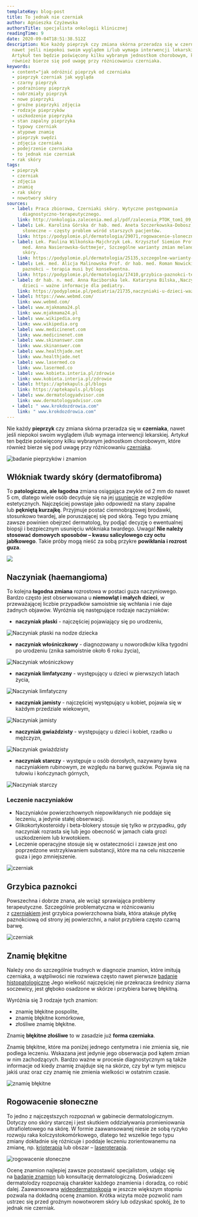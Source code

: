 ```yaml
---
templateKey: blog-post
title: To jednak nie czerniak
author: Agnieszka Czyżewska
authorsTitle: specjalista onkologii klinicznej
readingTime: 9
date: 2020-09-04T18:51:38.512Z
description: Nie każdy pieprzyk czy zmiana skórna przeradza się w czerniaka,
  nawet jeśli niepokoi swoim wyglądem i/lub wymaga interwencji lekarskiej.
  Artykuł ten będzie poświęcony kilku wybranym jednostkom chorobowym, które
  również bierze się pod uwagę przy różnicowaniu czerniaka.
keywords:
  - content="jak odróżnić pieprzyk od czerniaka
  - pieprzyk czerniak jak wygląda
  - czarny pieprzyk
  - podrażniony pieprzyk
  - nabrzmiały pieprzyk
  - nowe pieprzyki
  - groźne pieprzyki zdjęcia
  - rodzaje pieprzyków
  - uszkodzenie pieprzyka
  - stan zapalny pieprzyka
  - typowy czerniak
  - atypowe znamię
  - pieprzyk swędzi
  - zdjęcia czerniaka
  - podejrzenie czerniaka
  - to jednak nie czerniak
  - rak skóry
tags:
  - pieprzyk
  - czerniak
  - zdjęcia
  - znamię
  - rak skóry
  - nowotwory skóry
sources:
  - label: Praca zbiorowa, Czerniaki skóry. Wytyczne postępowania
      diagnostyczno-terapeutycznego.
    link: http://onkologia.zalecenia.med.pl/pdf/zalecenia_PTOK_tom1_09_Czerniaki_skory_20190517.pdf
  - label: Lek. Karolina Górska dr hab. med. Aneta Szczerkowska-Dobosz, Rogowacenie
      słoneczne – częsty problem wśród starszych pacjentów.
    link: https://podyplomie.pl/dermatologia/29071,rogowacenie-sloneczne-czesty-problem-wsrod-starszych-pacjentow
  - label: Lek. Paulina Wilkońska-Majchrzyk Lek. Krzysztof Siemion Prof. dr hab.
      med. Anna Nasierowska-Guttmejer, Szczególne warianty zmian melanocytarnych
      skóry.
    link: https://podyplomie.pl/dermatologia/25135,szczegolne-warianty-zmian-melanocytarnych-skory
  - label: Lek. med. Alicja Malinowska Prof. dr hab. med. Roman Nowicki, Grzybica
      paznokci – terapia musi być konsekwentna.
    link: https://podyplomie.pl/dermatologia/17410,grzybica-paznokci-terapia-musi-byc-konsekwentna
  - label: dr hab. n. med. Anna Raciborska lek. Katarzyna Bilska,,Naczyniaki u
      dzieci – ważne informacje dla pediatry.
    link: https://podyplomie.pl/pediatria/21735,naczyniaki-u-dzieci-wazne-informacje-dla-pediatry
  - label: https://www.webmd.com/
    link: www.webmd.com/
  - label: www.mjakmama24.pl
    link: www.mjakmama24.pl
  - label: www.wikipedia.org
    link: www.wikipedia.org
  - label: www.medicinenet.com
    link: www.medicinenet.com
  - label: www.skinanswer.com
    link: www.skinanswer.com
  - label: www.healthjade.net
    link: www.healthjade.net
  - label: www.lasermed.co
    link: www.lasermed.co
  - label: www.kobieta.interia.pl/zdrowie
    link: www.kobieta.interia.pl/zdrowie
  - label: https://aptekapuls.pl/blogs
    link: https://aptekapuls.pl/blogs
  - label: www.dermatologyadvisor.com
    link: www.dermatologyadvisor.com
  - label: " www.krokdozdrowia.com"
    link: " www.krokdozdrowia.com"
---
```

Nie każdy **pieprzyk** czy zmiana skórna przeradza się w **czerniaka**, nawet jeśli niepokoi swoim wyglądem i/lub wymaga interwencji lekarskiej. Artykuł ten będzie poświęcony kilku wybranym jednostkom chorobowym, które również bierze się pod uwagę przy różnicowaniu [czerniaka](/czerniak "Czerniak").

![badanie pieprzyków i znamion](img/to-jednak-nie-czerniak0.jpg)

## Włókniak twardy skóry (dermatofibroma)

To **patologiczna, ale łagodna** zmiana osiągająca zwykle od 2 mm do nawet 5 cm, dlatego wiele osób decyduje się na jej [usunięcie](https://twojeznamiona.pl/chirurgiczne-usuwanie-znamion "Usuwanie Znanion") ze względów estetycznych. Najczęściej powstaje jako odpowiedź na stany zapalne lub **pękniętą kurzajkę**. Przyjmuje postać ciemnobrązowej brodawki, stosunkowo twardej, ale poruszającej się pod skórą. Tego typu zmianę zawsze powinien obejrzeć dermatolog, by podjąć decyzję o ewentualnej biopsji i bezpiecznym usunięciu włókniaka twardego. Uwaga! **Nie należy stosować domowych sposobów – kwasu salicylowego czy octu jabłkowego**. Takie próby mogą nieść za sobą przykre **powikłania i rozrost guza**.

![](img/to-jednak-nie-czerniak1.jpg)

## Naczyniak (haemangioma)

To kolejna **łagodna zmiana** rozrostowa w postaci guza naczyniowego. Bardzo często jest obserwowana u **niemowląt i małych dzieci**, w przeważającej liczbie przypadków samoistnie się wchłania i nie daje żadnych objawów. Wyróżnia się następujące rodzaje naczyniaków:

* **naczyniak płaski** - najczęściej pojawiający się po urodzeniu,

![Naczyniak płaski na nodze dziecka ](img/to-jednak-nie-czerniak2.jpg "Naczyniak płaski na nodze dziecka ")

* **naczyniak włośniczkowy** - diagnozowany u noworodków kilka tygodni po urodzeniu (znika samoistnie około 6 roku życia),

![Naczyniak włośniczkowy](img/to-jednak-nie-czerniak3.jpg "Naczyniak włośniczkowy")

* **naczyniak limfatyczny** - występujący u dzieci w pierwszych latach życia,

![Naczyniak limfatyczny](img/to-jednak-nie-czerniak4.jpg "Naczyniak limfatyczny")

* **naczyniak jamisty** - najczęściej występujący u kobiet, pojawia się w każdym przedziale wiekowym,

![Naczyniak jamisty](img/to-jednak-nie-czerniak5.jpg "Naczyniak jamisty")

* **naczyniak gwiaździsty** - występujący u dzieci i kobiet, rzadko u mężczyzn,

![Naczyniak gwiaździsty](img/to-jednak-nie-czerniak6.jpg "Naczyniak gwiaździsty")

* **naczyniak starczy** - występuje u osób dorosłych, nazywany bywa naczyniakiem rubinowym, ze względu na barwę guzków. Pojawia się na tułowiu i kończynach górnych,

![Naczyniak starczy](img/to-jednak-nie-czerniak7.jpg "Naczyniak starczy")

### Leczenie naczyniaków

* Naczyniaków powierzchownych niepowikłanych nie poddaje się leczeniu, a jedynie stałej obserwacji.
* Glikokortykosteroidy i beta-blokery stosuje się tylko w przypadku, gdy naczyniak rozrasta się lub jego obecność w jamach ciała grozi uszkodzeniem lub krwotokiem.
* Leczenie operacyjne stosuje się w ostateczności i zawsze jest ono poprzedzone wstrzykiwaniem substancji, które ma na celu niszczenie guza i jego zmniejszenie.

![czerniak](img/to-jednak-nie-czerniak8.jpg "czerniak")

## Grzybica paznokci

Powszechna i dobrze znana, ale wciąż sprawiająca problemy terapeutyczne. Szczególnie problematyczna w różnicowaniu z [czerniakiem](https://twojeznamiona.pl/czerniak "Czerniak") jest grzybica powierzchowna biała, która atakuje płytkę paznokciową od strony jej powierzchni, a nalot przybiera często czarną barwę.

<More link="/czerniak/rodzaje-czerniaka/czerniak-na-dloniach-i-podeszwach-stop" text="Zobacz, jak może wyglądać czerniak na stopach" cta="Sprawdź" />

![czerniak](img/to-jednak-nie-czerniak9.jpg "czerniak")

## Znamię błękitne

Należy ono do szczególnie trudnych w diagnozie znamion, które imitują czerniaka, a wątpliwości nie rozwiewa często nawet pierwsze [badanie histopatologiczne](https://twojeznamiona.pl/chirurgiczne-usuwanie-znamion#histopatologia "Badanie histopatologiczne") Jego wielkość najczęściej nie przekracza średnicy ziarna soczewicy, jest głęboko osadzone w skórze i przybiera barwę błękitną.

Wyróżnia się 3 rodzaje tych znamion:

* znamię błękitne pospolite,
* znamię błękitne komórkowe,
* złośliwe znamię błękitne.

Znamię **błękitne złośliwe** to w zasadzie już **forma czerniaka**.

Znamię błękitne, które ma poniżej jednego centymetra i nie zmienia się, nie podlega leczeniu. Wskazana jest jedynie jego obserwacja pod kątem zmian w nim zachodzących. Bardzo ważne w procesie diagnostycznym są także informacje od kiedy znamię znajduje się na skórze, czy był w tym miejscu jakiś uraz oraz czy znamię nie zmienia wielkości w ostatnim czasie.

<More link="/blog/jak-odroznic-zwykly-pieprzyk-od-typowego-czerniaka-zdjecia" text="Zobacz, jak odróżnić pieprzyk od typowego czerniaka" cta="Sprawdź" />

![znamię błękitne](img/to-jednak-nie-czerniak10.jpg "znamię błękitne")

## Rogowacenie słoneczne

To jedno z najczęstszych rozpoznań w gabinecie dermatologicznym. Dotyczy ono skóry starczej i jest skutkiem oddziaływania promieniowania ultrafioletowego na skórę. W formie zaawansowanej niesie ze sobą ryzyko rozwoju raka kolczystokomórkowego, dlatego też wszelkie tego typu zmiany dokładnie się różnicuje i poddaje leczeniu zorientowanemu na zmianę, np. [krioterapia](/laserowe-usuwanie-znamion#kriochirurgia "Krioterapia") lub obszar – [laseroterapia](/laserowe-usuwanie-znamion#laserowe "Lasserowe usuwanie znamion").

![rogowacenie słoneczne](img/to-jednak-nie-czerniak11.jpg "rogowacenie słoneczne")



Ocenę znamion najlepiej zawsze pozostawić specjalistom, udając się na [badanie znamion](/dermatoskopia-badanie-znamion "Badanie znamion") lub konsultację dermatologiczną. Doświadczeni dermatolodzy rozpoznają charakter każdego znamienia i doradzą, co robić dalej. Zaawansowana [wideodermatoskopia](/wideodermatoskopia-komputerowe-badanie-znamion "Wideodermatoskopia") w jeszcze większym stopniu pozwala na dokładną ocenę znamion. Krótka wizyta może pozwolić nam ustrzec się przed groźnym nowotworem skóry lub odzyskać spokój, że to jednak nie czerniak.

<More link="/cennik" text="Zobacz, czy badamy znamiona w Twoim mieście." cta="Sprawdź" />